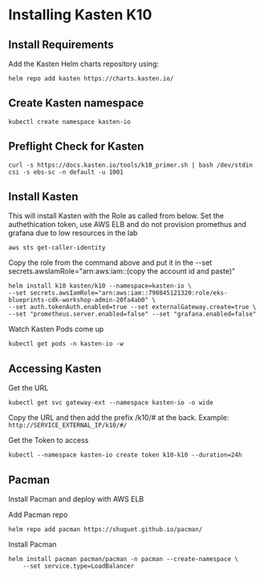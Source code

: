 # Installing Kasten K10

## Install Requirements
Add the Kasten Helm charts repository using:
```
helm repo add kasten https://charts.kasten.io/
```
## Create Kasten namespace
```
kubectl create namespace kasten-io
```
## Preflight Check for Kasten
```
curl -s https://docs.kasten.io/tools/k10_primer.sh | bash /dev/stdin csi -s ebs-sc -n default -u 1001
```
## Install Kasten
This will install Kasten with the Role as called from below. Set the authethication token, use AWS ELB and do not provision promethus and grafana due to low resources in the lab
```
aws sts get-caller-identity
```
Copy the role from the command above and put it in the --set secrets.awsIamRole="arn:aws:iam::(copy the account id and paste)"
```
helm install k10 kasten/k10 --namespace=kasten-io \
--set secrets.awsIamRole="arn:aws:iam::790845121320:role/eks-blueprints-cdk-workshop-admin-20fa4ab0" \
--set auth.tokenAuth.enabled=true --set externalGateway.create=true \
--set "prometheus.server.enabled=false" --set "grafana.enabled=false"
```
Watch Kasten Pods come up
```
kubectl get pods -n kasten-io -w
```
## Accessing Kasten
Get the URL
```
kubectl get svc gateway-ext --namespace kasten-io -o wide
```
Copy the URL and then add the prefix /k10/# at the back. Example: `http://SERVICE_EXTERNAL_IP/k10/#/`

Get the Token to access
```
kubectl --namespace kasten-io create token k10-k10 --duration=24h
```
## Pacman
Install Pacman and deploy with AWS ELB

Add Pacman repo
```
helm repo add pacman https://shuguet.github.io/pacman/
```
Install Pacman
```
helm install pacman pacman/pacman -n pacman --create-namespace \
    --set service.type=LoadBalancer
```


